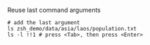 Reuse last command arguments 

```
# add the last argument
ls zsh_demo/data/asia/laos/population.txt
ls -l !!1 # press <Tab>, then press <Enter>
```